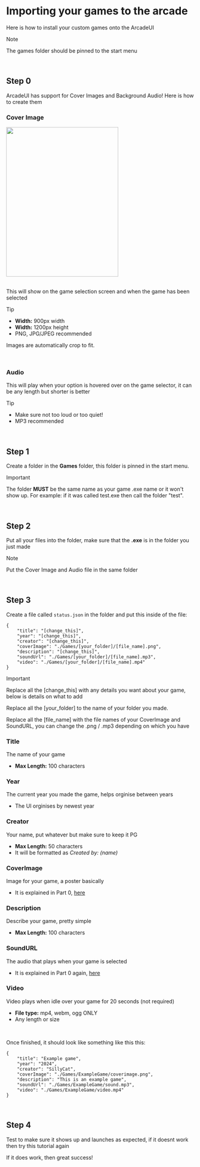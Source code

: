 # Importing your games to the arcade

Here is how to install your custom games onto the ArcadeUI
>[!NOTE]
> The games folder should be pinned to the start menu

<br>

## Step 0
ArcadeUI has support for Cover Images and Background Audio!
Here is how to create them

### Cover Image
<img src="https://github.com/vixenowo/arcade/assets/121322529/fbdeace0-1c8b-44b1-9c3b-c81eea9f47a4" width="300" height="400">
<br><br>

This will show on the game selection screen and when the game has been selected

> [!TIP]
> - **Width:** 900px width
> - **Width:** 1200px height
> - PNG, JPG/JPEG recommended

  
Images are automatically crop to fit.

<br>

### Audio
This will play when your option is hovered over on the game selector, it can be any length but shorter is better

> [!TIP]
> - Make sure not too loud or too quiet!
> - MP3 recommended

<br>

## Step 1
Create a folder in the **Games** folder, this folder is pinned in the start menu.

> [!IMPORTANT]
> The folder **MUST** be the same name as your game .exe name or it won't show up.
> For example: if it was called test.exe then call the folder "test".

<br>

## Step 2
Put all your files into the folder, make sure that the **.exe** is in the folder you just made

> [!NOTE]
> Put the Cover Image and Audio file in the same folder

<br>

## Step 3
Create a file called `status.json` in the folder and put this inside of the file:

```
{
    "title": "[change_this]",
    "year": "[change_this]",
    "creator": "[change_this]",
    "coverImage": "./Games/[your_folder]/[file_name].png",
    "description": "[change_this]",
    "soundUrl": "./Games/[your_folder]/[file_name].mp3",
    "video": "./Games/[your_folder]/[file_name].mp4"
}
```

> [!IMPORTANT]
> Replace all the [change_this] with any details you want about your game, below is details on what to add
> 
> Replace all the [your_folder] to the name of your folder you made.
>
> Replace all the [file_name] with the file names of your CoverImage and SoundURL, you can change the .png / .mp3 depending on which you have

### Title
The name of your game
- **Max Length:** 100 characters

### Year
The current year you made the game, helps orginise between years
- The UI orginises by newest year

### Creator
Your name, put whatever but make sure to keep it PG
- **Max Length:** 50 characters
- It will be formatted as *Created by: (name)*

### CoverImage
Image for your game, a poster basically
- It is explained in Part 0, [here](https://github.com/vixenowo/arcade/edit/main/importgames.md#cover-image)
  
### Description
Describe your game, pretty simple
- **Max Length:** 100 characters
  
### SoundURL
The audio that plays when your game is selected
- It is explained in Part 0 again, [here](https://github.com/vixenowo/arcade/edit/main/importgames.md#audio)
  
### Video
Video plays when idle over your game for 20 seconds (not required)
- **File type:** mp4, webm, ogg ONLY
- Any length or size

<br>

Once finished, it should look like something like this this:
```
{
    "title": "Example game",
    "year": "2024",
    "creator": "SillyCat",
    "coverImage": "./Games/ExampleGame/coverimage.png",
    "description": "This is an example game",
    "soundUrl": "./Games/ExampleGame/sound.mp3",
    "video": "./Games/ExampleGame/video.mp4"
}
```

<br>

## Step 4

Test to make sure it shows up and launches as expected, if it doesnt work then try this tutorial again

If it does work, then great success!
